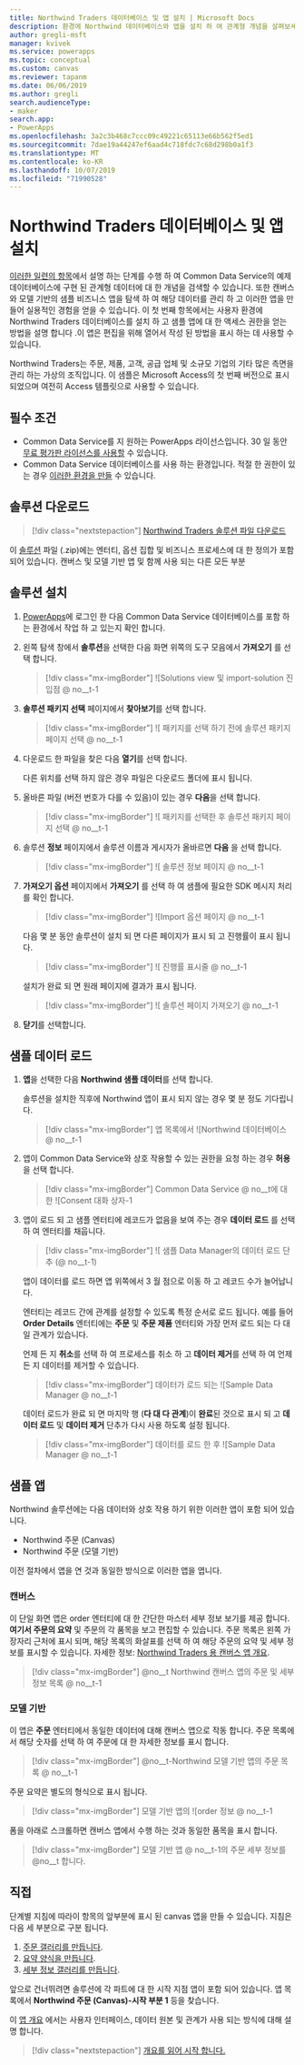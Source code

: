 ```yaml
---
title: Northwind Traders 데이터베이스 및 앱 설치 | Microsoft Docs
description: 환경에 Northwind 데이터베이스와 앱을 설치 하 여 관계형 개념을 살펴보세요.
author: gregli-msft
manager: kvivek
ms.service: powerapps
ms.topic: conceptual
ms.custom: canvas
ms.reviewer: tapanm
ms.date: 06/06/2019
ms.author: gregli
search.audienceType:
- maker
search.app:
- PowerApps
ms.openlocfilehash: 3a2c3b468c7ccc09c49221c65113e66b562f5ed1
ms.sourcegitcommit: 7dae19a44247ef6aad4c718fdc7c68d298b0a1f3
ms.translationtype: MT
ms.contentlocale: ko-KR
ms.lasthandoff: 10/07/2019
ms.locfileid: "71990528"
---
```

# <a name="install-northwind-traders-database-and-apps"></a>Northwind Traders 데이터베이스 및 앱 설치

[이러한 일련의 항목](northwind-orders-canvas-part1.md)에서 설명 하는 단계를 수행 하 여 Common Data Service의 예제 데이터베이스에 구현 된 관계형 데이터에 대 한 개념을 검색할 수 있습니다. 또한 캔버스와 모델 기반의 샘플 비즈니스 앱을 탐색 하 여 해당 데이터를 관리 하 고 이러한 앱을 만들어 실용적인 경험을 얻을 수 있습니다. 이 첫 번째 항목에서는 사용자 환경에 Northwind Traders 데이터베이스를 설치 하 고 샘플 앱에 대 한 액세스 권한을 얻는 방법을 설명 합니다 .이 앱은 편집을 위해 열어서 작성 된 방법을 표시 하는 데 사용할 수 있습니다.

Northwind Traders는 주문, 제품, 고객, 공급 업체 및 소규모 기업의 기타 많은 측면을 관리 하는 가상의 조직입니다. 이 샘플은 Microsoft Access의 첫 번째 버전으로 표시 되었으며 여전히 Access 템플릿으로 사용할 수 있습니다.

## <a name="prerequisites"></a>필수 조건

- Common Data Service를 지 원하는 PowerApps 라이선스입니다. 30 일 동안 [무료 평가판 라이선스를 사용할](../signup-for-powerapps.md) 수 있습니다.
- Common Data Service 데이터베이스를 사용 하는 환경입니다. 적절 한 권한이 있는 경우 [이러한 환경을 만들](https://docs.microsoft.com/power-platform/admin/create-environment) 수 있습니다.

## <a name="download-the-solution"></a>솔루션 다운로드

> [!div class="nextstepaction"]
> [Northwind Traders 솔루션 파일 다운로드](https://pwrappssamples.blob.core.windows.net/samples/NorthwindTraders_1_0_0_6.zip)

이 [솔루션](../../developer/common-data-service/introduction-solutions.md) 파일 (.zip)에는 엔터티, 옵션 집합 및 비즈니스 프로세스에 대 한 정의가 포함 되어 있습니다. 캔버스 및 모델 기반 앱 및 함께 사용 되는 다른 모든 부분

## <a name="install-the-solution"></a>솔루션 설치

1. [PowerApps](https://web.powerapps.com?utm_source=padocs&utm_medium=linkinadoc&utm_campaign=referralsfromdoc)에 로그인 한 다음 Common Data Service 데이터베이스를 포함 하는 환경에서 작업 하 고 있는지 확인 합니다.

1. 왼쪽 탐색 창에서 **솔루션**을 선택한 다음 화면 위쪽의 도구 모음에서 **가져오기** 를 선택 합니다.

    > [!div class="mx-imgBorder"]
    > ![Solutions view 및 import-solution 진입점 @ no__t-1

1. **솔루션 패키지 선택** 페이지에서 **찾아보기**를 선택 합니다.

    > [!div class="mx-imgBorder"]
    > ![ 패키지를 선택 하기 전에 솔루션 패키지 페이지 선택 @ no__t-1

1. 다운로드 한 파일을 찾은 다음 **열기**를 선택 합니다.

    다른 위치를 선택 하지 않은 경우 파일은 다운로드 폴더에 표시 됩니다.

1. 올바른 파일 (버전 번호가 다를 수 있음)이 있는 경우 **다음**을 선택 합니다.

    > [!div class="mx-imgBorder"]
    > ![ 패키지를 선택한 후 솔루션 패키지 페이지 선택 @ no__t-1

1. 솔루션 **정보** 페이지에서 솔루션 이름과 게시자가 올바르면 **다음** 을 선택 합니다.

    > [!div class="mx-imgBorder"]
    > ![ 솔루션 정보 페이지 @ no__t-1

1. **가져오기 옵션** 페이지에서 **가져오기** 를 선택 하 여 샘플에 필요한 SDK 메시지 처리를 확인 합니다.

    > [!div class="mx-imgBorder"]
    > ![Import 옵션 페이지 @ no__t-1

    다음 몇 분 동안 솔루션이 설치 되 면 다른 페이지가 표시 되 고 진행률이 표시 됩니다.

    > [!div class="mx-imgBorder"]
    > ![ 진행률 표시줄 @ no__t-1

    설치가 완료 되 면 원래 페이지에 결과가 표시 됩니다.

    > [!div class="mx-imgBorder"]
    > ![ 솔루션 페이지 가져오기 @ no__t-1

1. **닫기**를 선택합니다.

## <a name="load-the-sample-data"></a>샘플 데이터 로드

1. **앱**을 선택한 다음 **Northwind 샘플 데이터**를 선택 합니다.

    솔루션을 설치한 직후에 Northwind 앱이 표시 되지 않는 경우 몇 분 정도 기다립니다.

    > [!div class="mx-imgBorder"]
    > 앱 목록에서 ![Northwind 데이터베이스 @ no__t-1

1. 앱이 Common Data Service와 상호 작용할 수 있는 권한을 요청 하는 경우 **허용**을 선택 합니다.

    > [!div class="mx-imgBorder"]
    > Common Data Service @ no__t에 대 한 ![Consent 대화 상자-1

1. 앱이 로드 되 고 샘플 엔터티에 레코드가 없음을 보여 주는 경우 **데이터 로드** 를 선택 하 여 엔터티를 채웁니다.

    > [!div class="mx-imgBorder"]
    > ![ 샘플 Data Manager의 데이터 로드 단추 (@ no__t-1)

    앱이 데이터를 로드 하면 앱 위쪽에서 3 월 점으로 이동 하 고 레코드 수가 늘어납니다.

    엔터티는 레코드 간에 관계를 설정할 수 있도록 특정 순서로 로드 됩니다. 예를 들어 **Order Details** 엔터티에는 **주문** 및 **주문 제품** 엔터티와 가장 먼저 로드 되는 다 대 일 관계가 있습니다.

    언제 든 지 **취소**를 선택 하 여 프로세스를 취소 하 고 **데이터 제거**를 선택 하 여 언제 든 지 데이터를 제거할 수 있습니다.

    > [!div class="mx-imgBorder"]
    > 데이터가 로드 되는 ![Sample Data Manager @ no__t-1

    데이터 로드가 완료 되 면 마지막 행 (**다 대 다 관계**)이 **완료**된 것으로 표시 되 고 **데이터 로드** 및 **데이터 제거** 단추가 다시 사용 하도록 설정 됩니다.

    > [!div class="mx-imgBorder"]
    > 데이터를 로드 한 후 ![Sample Data Manager @ no__t-1

## <a name="sample-apps"></a>샘플 앱

Northwind 솔루션에는 다음 데이터와 상호 작용 하기 위한 이러한 앱이 포함 되어 있습니다.

- Northwind 주문 (Canvas)
- Northwind 주문 (모델 기반)

이전 절차에서 앱을 연 것과 동일한 방식으로 이러한 앱을 엽니다.

### <a name="canvas"></a>캔버스

이 단일 화면 앱은 order 엔터티에 대 한 간단한 마스터 세부 정보 보기를 제공 합니다. **여기서 주문의 요약** 및 주문의 각 품목을 보고 편집할 수 있습니다. 주문 목록은 왼쪽 가장자리 근처에 표시 되며, 해당 목록의 화살표를 선택 하 여 해당 주문의 요약 및 세부 정보를 표시할 수 있습니다. 자세한 정보: [Northwind Traders 용 캔버스 앱 개요](northwind-orders-canvas-overview.md).

> [!div class="mx-imgBorder"]
> @no__t Northwind 캔버스 앱의 주문 및 세부 정보 목록 @ no__t-1

### <a name="model-driven"></a>모델 기반

이 앱은 **주문** 엔터티에서 동일한 데이터에 대해 캔버스 앱으로 작동 합니다. 주문 목록에서 해당 숫자를 선택 하 여 주문에 대 한 자세한 정보를 표시 합니다.

> [!div class="mx-imgBorder"]
> @no__t-Northwind 모델 기반 앱의 주문 목록 @ no__t-1

주문 요약은 별도의 형식으로 표시 됩니다.

> [!div class="mx-imgBorder"]
> 모델 기반 앱의 ![order 정보 @ no__t-1

폼을 아래로 스크롤하면 캔버스 앱에서 수행 하는 것과 동일한 품목을 표시 합니다.

> [!div class="mx-imgBorder"]
> 모델 기반 앱 @ no__t-1의 주문 세부 정보를 @no__t 합니다.

## <a name="do-it-yourself"></a>직접

단계별 지침에 따라이 항목의 앞부분에 표시 된 canvas 앱을 만들 수 있습니다.  지침은 다음 세 부분으로 구분 됩니다.

1. [주문 갤러리를 만듭니다](northwind-orders-canvas-part1.md).
1. [요약 양식을 만듭니다](northwind-orders-canvas-part2.md).
1. [세부 정보 갤러리를 만듭니다](northwind-orders-canvas-part3.md).

앞으로 건너뛰려면 솔루션에 각 파트에 대 한 시작 지점 앱이 포함 되어 있습니다.  앱 목록에서 **Northwind 주문 (Canvas)-시작 부분 1** 등을 찾습니다.

이 [앱 개요](northwind-orders-canvas-overview.md) 에서는 사용자 인터페이스, 데이터 원본 및 관계가 사용 되는 방식에 대해 설명 합니다.

> [!div class="nextstepaction"]
> [개요를 읽어 시작 합니다.](northwind-orders-canvas-overview.md)

